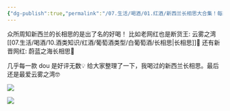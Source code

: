 ```yaml
---
{"dg-publish":true,"permalink":"/07.生活/喝酒/01.红酒/新西兰长相思大合集！每款都是精品❣️/","title":"新西兰长相思大合集！每款都是精品❣️","tags":["葡萄酒","白葡萄酒"]}
---
```


众所周知新西兰的长相思的是出了名的好喝！ 
比如老网红也是断货王: 云雾之湾[[07.生活/喝酒/10.酒类知识/红酒/葡萄酒类型/白葡萄酒/长相思\|长相思]]🍾 
还有新晋网红: 蔚蓝之海长相思🍡 

几乎每一款 dou 是好评无数💡 给大家整理了一下，我喝过的新西兰长相思。最后还是最爱云雾之湾🤓 

![](https://chengdu-obsidian-milkkey.oss-cn-chengdu.aliyuncs.com/img/20250403152756507.webp?cd-oss-obs)

![](https://chengdu-obsidian-milkkey.oss-cn-chengdu.aliyuncs.com/img/20250403152756800.webp?cd-oss-obs)
